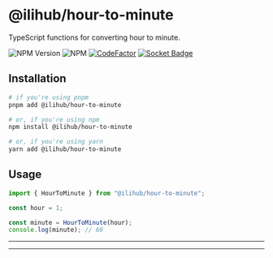 # @ilihub/hour-to-minute

TypeScript functions for converting hour to minute.

![NPM Version](https://img.shields.io/npm/v/%40ilihub%2Fhour-to-minute?color=33cd56&logo=npm)
![NPM](https://img.shields.io/npm/l/%40ilihub%2Fhour-to-minute)
[![CodeFactor](https://www.codefactor.io/repository/github/ilihub/npm/badge)](https://www.codefactor.io/repository/github/ilihub/npm)
[![Socket Badge](https://socket.dev/api/badge/npm/package/@ilihub/hour-to-minute)](https://socket.dev/npm/package/@ilihub/hour-to-minute)

## Installation

```bash
# if you're using pnpm
pnpm add @ilihub/hour-to-minute

# or, if you're using npm
npm install @ilihub/hour-to-minute

# or, if you're using yarn
yarn add @ilihub/hour-to-minute
```

## Usage

```javascript
import { HourToMinute } from "@ilihub/hour-to-minute";

const hour = 1;

const minute = HourToMinute(hour);
console.log(minute); // 60
```

---

<!-- sponsors_and_backers_section_start -->

<!-- sponsors_and_backers_section_end -->

---
